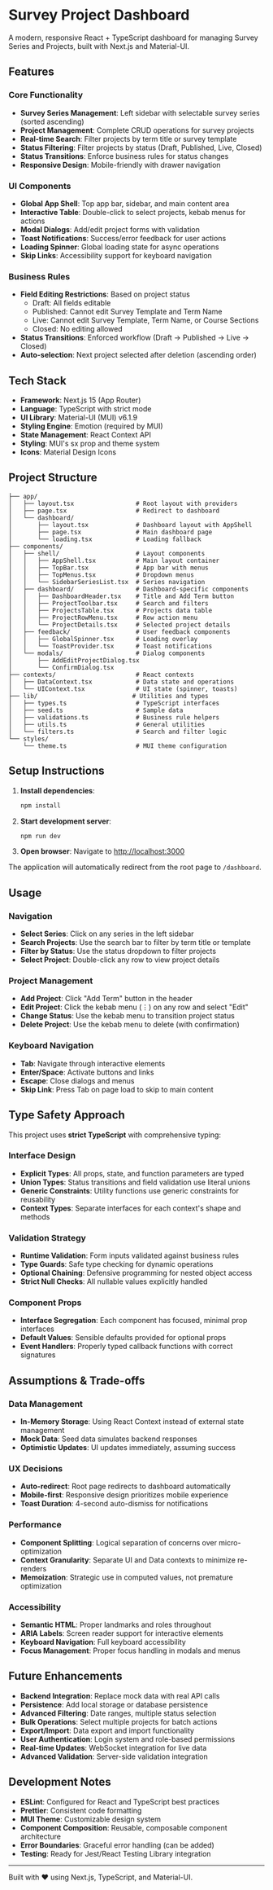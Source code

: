 # Survey Project Dashboard

A modern, responsive React + TypeScript dashboard for managing Survey Series and Projects, built with Next.js and Material-UI.

## Features

### Core Functionality
- **Survey Series Management**: Left sidebar with selectable survey series (sorted ascending)
- **Project Management**: Complete CRUD operations for survey projects
- **Real-time Search**: Filter projects by term title or survey template
- **Status Filtering**: Filter projects by status (Draft, Published, Live, Closed)
- **Status Transitions**: Enforce business rules for status changes
- **Responsive Design**: Mobile-friendly with drawer navigation

### UI Components
- **Global App Shell**: Top app bar, sidebar, and main content area
- **Interactive Table**: Double-click to select projects, kebab menus for actions
- **Modal Dialogs**: Add/edit project forms with validation
- **Toast Notifications**: Success/error feedback for user actions
- **Loading Spinner**: Global loading state for async operations
- **Skip Links**: Accessibility support for keyboard navigation

### Business Rules
- **Field Editing Restrictions**: Based on project status
  - Draft: All fields editable
  - Published: Cannot edit Survey Template and Term Name
  - Live: Cannot edit Survey Template, Term Name, or Course Sections
  - Closed: No editing allowed
- **Status Transitions**: Enforced workflow (Draft → Published → Live → Closed)
- **Auto-selection**: Next project selected after deletion (ascending order)

## Tech Stack

- **Framework**: Next.js 15 (App Router)
- **Language**: TypeScript with strict mode
- **UI Library**: Material-UI (MUI) v6.1.9
- **Styling Engine**: Emotion (required by MUI)
- **State Management**: React Context API
- **Styling**: MUI's sx prop and theme system
- **Icons**: Material Design Icons

## Project Structure

```
├── app/
│   ├── layout.tsx                 # Root layout with providers
│   ├── page.tsx                   # Redirect to dashboard
│   └── dashboard/
│       ├── layout.tsx             # Dashboard layout with AppShell
│       ├── page.tsx               # Main dashboard page
│       └── loading.tsx            # Loading fallback
├── components/
│   ├── shell/                     # Layout components
│   │   ├── AppShell.tsx           # Main layout container
│   │   ├── TopBar.tsx             # App bar with menus
│   │   ├── TopMenus.tsx           # Dropdown menus
│   │   └── SidebarSeriesList.tsx  # Series navigation
│   ├── dashboard/                 # Dashboard-specific components
│   │   ├── DashboardHeader.tsx    # Title and Add Term button
│   │   ├── ProjectToolbar.tsx     # Search and filters
│   │   ├── ProjectsTable.tsx      # Projects data table
│   │   ├── ProjectRowMenu.tsx     # Row action menu
│   │   └── ProjectDetails.tsx     # Selected project details
│   ├── feedback/                  # User feedback components
│   │   ├── GlobalSpinner.tsx      # Loading overlay
│   │   └── ToastProvider.tsx      # Toast notifications
│   └── modals/                    # Dialog components
│       ├── AddEditProjectDialog.tsx
│       └── ConfirmDialog.tsx
├── contexts/                      # React contexts
│   ├── DataContext.tsx            # Data state and operations
│   └── UIContext.tsx              # UI state (spinner, toasts)
├── lib/                          # Utilities and types
│   ├── types.ts                   # TypeScript interfaces
│   ├── seed.ts                    # Sample data
│   ├── validations.ts             # Business rule helpers
│   ├── utils.ts                   # General utilities
│   └── filters.ts                 # Search and filter logic
└── styles/
    └── theme.ts                   # MUI theme configuration
```

## Setup Instructions

1. **Install dependencies**:
   ```bash
   npm install
   ```

2. **Start development server**:
   ```bash
   npm run dev
   ```

3. **Open browser**:
   Navigate to [http://localhost:3000](http://localhost:3000)

The application will automatically redirect from the root page to `/dashboard`.

## Usage

### Navigation
- **Select Series**: Click on any series in the left sidebar
- **Search Projects**: Use the search bar to filter by term title or template
- **Filter by Status**: Use the status dropdown to filter projects
- **Select Project**: Double-click any row to view project details

### Project Management
- **Add Project**: Click "Add Term" button in the header
- **Edit Project**: Click the kebab menu (⋮) on any row and select "Edit"
- **Change Status**: Use the kebab menu to transition project status
- **Delete Project**: Use the kebab menu to delete (with confirmation)

### Keyboard Navigation
- **Tab**: Navigate through interactive elements
- **Enter/Space**: Activate buttons and links
- **Escape**: Close dialogs and menus
- **Skip Link**: Press Tab on page load to skip to main content

## Type Safety Approach

This project uses **strict TypeScript** with comprehensive typing:

### Interface Design
- **Explicit Types**: All props, state, and function parameters are typed
- **Union Types**: Status transitions and field validation use literal unions
- **Generic Constraints**: Utility functions use generic constraints for reusability
- **Context Types**: Separate interfaces for each context's shape and methods

### Validation Strategy
- **Runtime Validation**: Form inputs validated against business rules
- **Type Guards**: Safe type checking for dynamic operations
- **Optional Chaining**: Defensive programming for nested object access
- **Strict Null Checks**: All nullable values explicitly handled

### Component Props
- **Interface Segregation**: Each component has focused, minimal prop interfaces
- **Default Values**: Sensible defaults provided for optional props
- **Event Handlers**: Properly typed callback functions with correct signatures

## Assumptions & Trade-offs

### Data Management
- **In-Memory Storage**: Using React Context instead of external state management
- **Mock Data**: Seed data simulates backend responses
- **Optimistic Updates**: UI updates immediately, assuming success

### UX Decisions
- **Auto-redirect**: Root page redirects to dashboard automatically
- **Mobile-first**: Responsive design prioritizes mobile experience
- **Toast Duration**: 4-second auto-dismiss for notifications

### Performance
- **Component Splitting**: Logical separation of concerns over micro-optimization
- **Context Granularity**: Separate UI and Data contexts to minimize re-renders
- **Memoization**: Strategic use in computed values, not premature optimization

### Accessibility
- **Semantic HTML**: Proper landmarks and roles throughout
- **ARIA Labels**: Screen reader support for interactive elements
- **Keyboard Navigation**: Full keyboard accessibility
- **Focus Management**: Proper focus handling in modals and menus

## Future Enhancements

- **Backend Integration**: Replace mock data with real API calls
- **Persistence**: Add local storage or database persistence
- **Advanced Filtering**: Date ranges, multiple status selection
- **Bulk Operations**: Select multiple projects for batch actions
- **Export/Import**: Data export and import functionality
- **User Authentication**: Login system and role-based permissions
- **Real-time Updates**: WebSocket integration for live data
- **Advanced Validation**: Server-side validation integration

## Development Notes

- **ESLint**: Configured for React and TypeScript best practices
- **Prettier**: Consistent code formatting
- **MUI Theme**: Customizable design system
- **Component Composition**: Reusable, composable component architecture
- **Error Boundaries**: Graceful error handling (can be added)
- **Testing**: Ready for Jest/React Testing Library integration

---

Built with ❤️ using Next.js, TypeScript, and Material-UI.